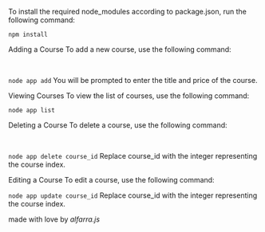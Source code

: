 
To install the required node_modules according to package.json, run the following command:

```npm install```

Adding a Course
To add a new course, use the following command:

<br>

```node app add```
You will be prompted to enter the title and price of the course.

Viewing Courses
To view the list of courses, use the following command:
<br>

```node app list```
<br>

Deleting a Course
To delete a course, use the following command:

<br>

```node app delete course_id```
Replace course_id with the integer representing the course index.


Editing a Course
To edit a course, use the following command:

```node app update course_id```
Replace course_id with the integer representing the course index.



made with love by  <i>alfarra.js</i>

